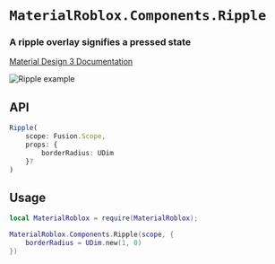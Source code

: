 # `MaterialRoblox.Components.Ripple`
### A ripple overlay signifies a pressed state
[Material Design 3 Documentation](https://m3.material.io/foundations/interaction/states/applying-states#c3690714-b741-492d-97b0-5fc1960e43e6)

![Ripple example](https://material-web.dev/components/images/ripple/hero.gif)

## API
```typescript
Ripple(
	scope: Fusion.Scope,
	props: {
		borderRadius: UDim
	}?
)
```

## Usage
```lua
local MaterialRoblox = require(MaterialRoblox);

MaterialRoblox.Components.Ripple(scope, {
    borderRadius = UDim.new(1, 0)
})
```